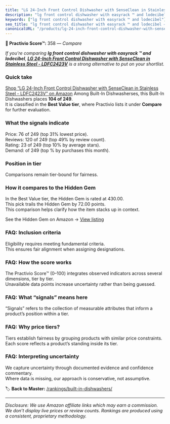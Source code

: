 ```yaml
---
title: "LG 24-Inch Front Control Dishwasher with SenseClean in Stainless Steel - LDFC2423V"
description: "lg front control dishwasher with easyrack ™ and lodecibel: Data-driven ranking using the Practivio Score™. Positioned by quality, value, demand, findability, m…"
keywords: ["lg front control dishwasher with easyrack ™ and lodecibel"]
seo_title: "lg front control dishwasher with easyrack ™ and lodecibel — Compare (2025)"
canonicalURL: "/products/lg-24-inch-front-control-dishwasher-with-senseclean-in-stainless-steel-ldfc2423v-B0C7F5VC5W/"
---
```


**🛒 Practivio Score™:** 358 — _Compare_


*If you're comparing **lg front control dishwasher with easyrack ™ and lodecibel**, **[LG 24-Inch Front Control Dishwasher with SenseClean in Stainless Steel - LDFC2423V](https://www.amazon.com/dp/B0C7F5VC5W?tag=practivio-20)** is a strong alternative to put on your shortlist.*
### Quick take
[Shop “LG 24-Inch Front Control Dishwasher with SenseClean in Stainless Steel - LDFC2423V” on Amazon](https://www.amazon.com/dp/B0C7F5VC5W?tag=practivio-20)
Among Built-In Dishwasherses, this Built-In Dishwashers places **104 of 249**.  
It is classified in the **Best Value tier**, where Practivio lists it under **Compare** for further evaluation.

### What the signals indicate
Price: 76 of 249 (top 31% lowest price).  
Reviews: 120 of 249 (top 49% by review count).  
Rating: 23 of 249 (top 10% by average stars).  
Demand:  of 249 (top % by purchases this month).

### Position in tier
Comparisons remain tier-bound for fairness.

### How it compares to the Hidden Gem
In the Best Value tier, the Hidden Gem is rated at 430.00.  
This pick trails the Hidden Gem by 72.00 points.  
This comparison helps clarify how the item stacks up in context.  

See the Hidden Gem on Amazon → [View listing](https://www.amazon.com/dp/B09ST4M8VF?tag=practivio-20)

### FAQ: Inclusion criteria
Eligibility requires meeting fundamental criteria.  
This ensures fair alignment when assigning designations.

### FAQ: How the score works
The Practivio Score™ (0–100) integrates observed indicators across several dimensions, tier by tier.  
Unavailable data points increase uncertainty rather than being guessed.

### FAQ: What “signals” means here
“Signals” refers to the collection of measurable attributes that inform a product’s position within a tier.

### FAQ: Why price tiers?
Tiers establish fairness by grouping products with similar price constraints.  
Each score reflects a product’s standing inside its tier.

### FAQ: Interpreting uncertainty
We capture uncertainty through documented evidence and confidence commentary.  
Where data is missing, our approach is conservative, not assumptive.

<!-- Missing template for Compare/CompareWithinPriceClass -->


🏷️ **Back to Master:** [/rankings/built-in-dishwashers/](/rankings/built-in-dishwashers/)

---
_Disclosure: We use Amazon affiliate links which may earn a commission. We don’t display live prices or review counts. Rankings are produced using a consistent, proprietary methodology._
